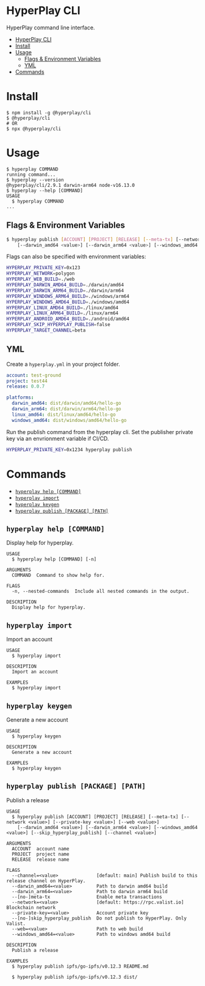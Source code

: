 # HyperPlay CLI

HyperPlay command line interface.

<!-- toc -->
* [HyperPlay CLI](#hyperplay-cli)
* [Install](#install)
* [Usage](#usage)
  * [Flags & Environment Variables](#flags_and_env)
  * [YML](#yml)
* [Commands](#commands)
<!-- tocstop -->

# Install 

<!-- install -->
```sh-session
$ npm install -g @hyperplay/cli
$ @hyperplay/cli
# OR
$ npx @hyperplay/cli
```
<!-- installstop -->

# Usage

<!-- usage -->
```sh-session
$ hyperplay COMMAND
running command...
$ hyperplay --version
@hyperplay/cli/2.9.1 darwin-arm64 node-v16.13.0
$ hyperplay --help [COMMAND]
USAGE
  $ hyperplay COMMAND
...
```

## Flags & Environment Variables
```bash
$ hyperplay publish [ACCOUNT] [PROJECT] [RELEASE] [--meta-tx] [--network <value>] [--private-key <value>] [--web <value>]
    [--darwin_amd64 <value>] [--darwin_arm64 <value>] [--windows_amd64 <value>] [--skip_hyperplay_publish] [--channel <value>]
```

Flags can also be specified with environment variables:
```bash
HYPERPLAY_PRIVATE_KEY=0x123
HYPERPLAY_NETWORK=polygon
HYPERPLAY_WEB_BUILD=./web
HYPERPLAY_DARWIN_AMD64_BUILD=./darwin/amd64
HYPERPLAY_DARWIN_ARM64_BUILD=./darwin/arm64
HYPERPLAY_WINDOWS_ARM64_BUILD=./windows/arm64
HYPERPLAY_WINDOWS_AMD64_BUILD=./windows/amd64
HYPERPLAY_LINUX_AMD64_BUILD=./linux/amd64
HYPERPLAY_LINUX_ARM64_BUILD=./linux/arm64
HYPERPLAY_ANDROID_AMD64_BUILD=./android/amd64
HYPERPLAY_SKIP_HYPERPLAY_PUBLISH=false
HYPERPLAY_TARGET_CHANNEL=beta
```

## YML
Create a `hyperplay.yml` in your project folder.

```yml
account: test-ground
project: test44
release: 0.0.7

platforms:
  darwin_amd64: dist/darwin/amd64/hello-go
  darwin_arm64: dist/darwin/arm64/hello-go
  linux_amd64: dist/linux/amd64/hello-go
  windows_amd64: dist/windows/amd64/hello-go

```

Run the publish command from the hyperplay cli. Set the publisher private key via an envrionment variable if CI/CD.
```bash
HYPERPLAY_PRIVATE_KEY=0x1234 hyperplay publish
```
<!-- usagestop -->

# Commands
<!-- commands -->
* [`hyperplay help [COMMAND]`](#hyperplay-help-command)
* [`hyperplay import`](#hyperplay-import)
* [`hyperplay keygen`](#hyperplay-keygen)
* [`hyperplay publish [PACKAGE] [PATH]`](#hyperplay-publish-package-path)

## `hyperplay help [COMMAND]`

Display help for hyperplay.

```
USAGE
  $ hyperplay help [COMMAND] [-n]

ARGUMENTS
  COMMAND  Command to show help for.

FLAGS
  -n, --nested-commands  Include all nested commands in the output.

DESCRIPTION
  Display help for hyperplay.
```

## `hyperplay import`

Import an account

```
USAGE
  $ hyperplay import

DESCRIPTION
  Import an account

EXAMPLES
  $ hyperplay import
```

## `hyperplay keygen`

Generate a new account

```
USAGE
  $ hyperplay keygen

DESCRIPTION
  Generate a new account

EXAMPLES
  $ hyperplay keygen
```

## `hyperplay publish [PACKAGE] [PATH]`

Publish a release

```
USAGE
  $ hyperplay publish [ACCOUNT] [PROJECT] [RELEASE] [--meta-tx] [--network <value>] [--private-key <value>] [--web <value>]
    [--darwin_amd64 <value>] [--darwin_arm64 <value>] [--windows_amd64 <value>] [--skip_hyperplay_publish] [--channel <value>]

ARGUMENTS
  ACCOUNT  account name
  PROJECT  project name
  RELEASE  release name

FLAGS
  --channel=<value>              [default: main] Publish build to this release channel on HyperPlay.
  --darwin_amd64=<value>         Path to darwin amd64 build
  --darwin_arm64=<value>         Path to darwin arm64 build
  --[no-]meta-tx                 Enable meta transactions
  --network=<value>              [default: https://rpc.valist.io] Blockchain network
  --private-key=<value>          Account private key
  --[no-]skip_hyperplay_publish  Do not publish to HyperPlay. Only Valist.
  --web=<value>                  Path to web build
  --windows_amd64=<value>        Path to windows amd64 build

DESCRIPTION
  Publish a release

EXAMPLES
  $ hyperplay publish ipfs/go-ipfs/v0.12.3 README.md

  $ hyperplay publish ipfs/go-ipfs/v0.12.3 dist/
```
<!-- commandsstop -->